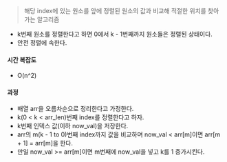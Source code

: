 >해당 index에 있는 원소를 앞에 정렬된 원소의 값과 비교해 적절한 위치를 찾아가는 알고리즘

- k번째 원소를 정렬한다고 하면 0에서 k - 1번째까지 원소들은 정렬된 상태이다.
- 안전 정렬에 속한다.

#### 시간 복잡도
- O(n^2)

#### 과정
- 배열 arr을 오름차순으로 정리한다고 가정한다.
- k(0 < k < arr_len)번째 index를 정렬한다고 하자.
- k번째 인덱스 값(이하 now_val)을 저장한다.
- arr의 m(k - 1 to 0)번째 index까지 값을 비교하며 now_val < arr\[m]이면 arr\[m + 1] = arr\[m]을 한다.
- 만일 now_val >= arr\[m]이면 m번째에 now_val을 넣고 k를 1 증가시킨다.